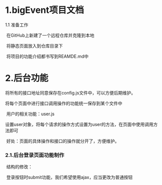 # 1.bigEvent项目文档

1.1	准备工作

​	在GitHub上新建了一个远程仓库并克隆到本地

​	将静态页面放入到仓库目录下

​	将项目的功能介绍都书写到REAMDE.md中



# 2.后台功能

将所有的接口地址同意保存在config.js文件中，可以方便后期维护。

将每个页面中进行接口调用操作的功能统一保存到某个文件中

​	用户的相关功能：user.js

​		设置user对象，将每个请求的操作方式设置为user的方法，在页面中使用调用方法即可

​			好处：页面的具体操作和接口的操作就分开了，方便维护。

### 2.1.后台登录页面功能制作

​	结构的修改：

​		登录按钮时submit功能，我们希望使用ajax，应当更改为普通按钮



